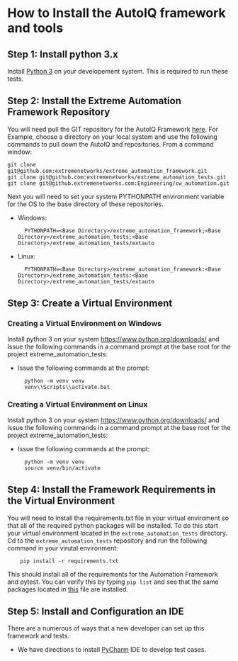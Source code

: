 # How to Install the AutoIQ framework and tools

## Step 1: Install python 3.x
Install [Python 3](https://www.python.org/downloads/) on your developement system. This is required to run these tests.

## Step 2: Install the Extreme Automation Framework Repository
You will need pull the GIT repository for the AutoIQ Framework [here](https://github.com/extremenetworks/extreme_automation_framework). For Example, choose a directory on your local system and use the following commands to pull down the AutoIQ and  repositories. From a command window:

    git clone git@github.com:extremenetworks/extreme_automation_framework.git
    git clone git@github.com:extremenetworks/extreme_automation_tests.git
    git clone git@github.extremenetworks.com:Engineering/cw_automation.git

Next you will need to set your system PYTHONPATH environment variable for the OS to the base directory of these repositories.

- Windows:

        PYTHONPATH=<Base Directory>/extreme_automation_framework;<Base Directory>/extreme_automation_tests;<Base Directory>/extreme_automation_tests/extauto

- Linux:

        PYTHONPATH=<Base Directory>/extreme_automation_framework:<Base Directory>/extreme_automation_tests:<Base Directory>/extreme_automation_tests/extauto


## Step 3: Create a Virtual Environment
### Creating a Virtual Environment on Windows
Install python 3 on your system https://www.python.org/downloads/ and 
Issue the following commands in a command prompt at the base root for the project extreme_automation_tests:

- Issue the following commands at the prompt:

        python -m venv venv
        venv\\Scripts\\activate.bat

### Creating a Virtual Environment on Linux
Install python 3 on your system https://www.python.org/downloads/ and 
Issue the following commands in a command prompt at the base root for the project extreme_automation_tests:

- Issue the following commands at the prompt:

        python -m venv venv
        source venv/bin/activate

## Step 4: Install the Framework Requirements in the Virtual Environment
You will need to install the requirements.txt file in your virtual enviroment so that all of the required python packages will be installed. To do this start your virtual environment located in the `extreme_automation_tests` directory. Cd to the `extreme_automation_tests` repository and run the following command in your virutal environment:

        pip install -r requirements.txt

This should install all of the requirements for the Automation Framework and pytest. You can verify this by typing `pip list` and see that the same packages located in [this](https://github.com/extremenetworks/extreme_automation_tests/blob/main/requirements.txt) file are installed. 

    
## Step 5: Install and Configuration an IDE
There are a numerous of ways that a new developer can set up this framework and tests.

- We have directions to install [PyCharm](../PYCHARM.md) IDE to develop test cases.
